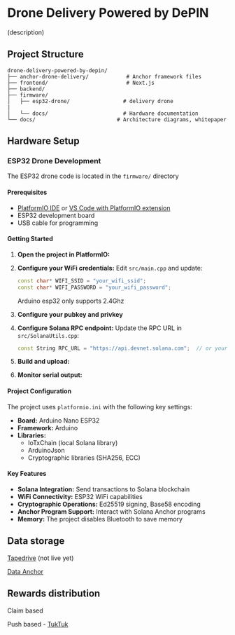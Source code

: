 # Drone Delivery Powered by DePIN

(description)

## Project Structure

```
drone-delivery-powered-by-depin/
├── anchor-drone-delivery/            # Anchor framework files
├── frontend/                         # Next.js
├── backend/                          
├── firmware/                         
│   ├── esp32-drone/                 # delivery drone
|   
│   └── docs/                        # Hardware documentation
└── docs/                          # Architecture diagrams, whitepaper
```

## Hardware Setup

### ESP32 Drone Development

The ESP32 drone code is located in the `firmware/` directory

#### Prerequisites
- [PlatformIO IDE](https://platformio.org/platformio-ide) or [VS Code with PlatformIO extension](https://marketplace.visualstudio.com/items?itemName=platformio.platformio-ide)
- ESP32 development board 
- USB cable for programming

#### Getting Started

1. **Open the project in PlatformIO:**

2. **Configure your WiFi credentials:**
   Edit `src/main.cpp` and update:
   ```cpp
   const char* WIFI_SSID = "your_wifi_ssid";
   const char* WIFI_PASSWORD = "your_wifi_password";
   ```
   Arduino esp32 only supports 2.4Ghz

3. **Configure your pubkey and privkey**

4. **Configure Solana RPC endpoint:**
   Update the RPC URL in `src/SolanaUtils.cpp`:
   ```cpp
   const String RPC_URL = "https://api.devnet.solana.com";  // or your preferred RPC
   ```

5. **Build and upload:**
  
6. **Monitor serial output:**
   


#### Project Configuration

The project uses `platformio.ini` with the following key settings:

- **Board:** Arduino Nano ESP32
- **Framework:** Arduino
- **Libraries:** 
  - IoTxChain (local Solana library)
  - ArduinoJson
  - Cryptographic libraries (SHA256, ECC)

#### Key Features

- **Solana Integration:** Send transactions to Solana blockchain
- **WiFi Connectivity:** ESP32 WiFi capabilities
- **Cryptographic Operations:** Ed25519 signing, Base58 encoding
- **Anchor Program Support:** Interact with Solana Anchor programs
- **Memory:** The project disables Bluetooth to save memory



## Data storage
[Tapedrive](https://tapedrive.io/) (not live yet)

[Data Anchor](https://www.termina.technology/post/data-anchor)

## Rewards distribution
Claim based

Push based - [TukTuk](https://www.tuktuk.fun/docs/overview)


